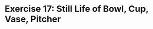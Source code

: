 Exercise 17: Still Life of Bowl, Cup, Vase, Pitcher
===================================================
